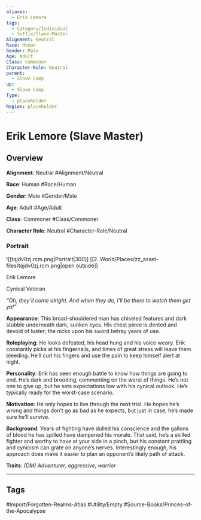 ```yaml
---
aliases:
  - Erik Lemore
tags:
  - Category/Individual
  - Suffix/Slave-Master
Alignment: Neutral
Race: Human
Gender: Male
Age: Adult
Class: Commoner
Character-Role: Neutral
parent:
  - Slave Camp
up:
  - Slave Camp
Type:
  - placeholder
Region: placeholder
---
```

# Erik Lemore (Slave Master)
## Overview
**Alignment**: Neutral
#Alignment/Neutral

**Race**: Human
#Race/Human

**Gender**: Male
#Gender/Male

**Age**: Adult
#Age/Adult

**Class**: Commoner
#Class/Commoner

**Character Role**: Neutral
#Character-Role/Neutral

### Portrait
![[tqjdv0zj.rcm.png|Portrait|300]]
[[2. World/Places/zz_asset-files/tqjdv0zj.rcm.png|open outside]]

Erik Lemore

Cynical Veteran

*“Oh, they’ll come alright. And when they do, I’ll be there to watch them get ya!”*

**Appearance**: This broad-shouldered man has chiseled features and dark stubble underneath dark, sunken eyes. His chest piece is dented and devoid of luster; the nicks upon his sword betray years of use.

**Roleplaying**: He looks defeated, his head hung and his voice weary. Erik constantly picks at his fingernails, and times of great stress will leave them bleeding. He’ll curl his fingers and use the pain to keep himself alert at night.

**Personality**: Erik has seen enough battle to know how things are going to end. He’s dark and brooding, commenting on the worst of things. He’s not one to give up, but he sets expectations low with his cynical outlook. He’s typically ready for the worst-case scenario.

**Motivation**: He only hopes to live through the next trial. He hopes he’s wrong and things don’t go as bad as he expects, but just in case, he’s made sure he’ll survive.

**Background**: Years of fighting have dulled his conscience and the gallons of blood he has spilled have dampened his morale. That said, he’s a skilled fighter and worthy to have at your side in a pinch, but his constant prattling and cynicism can grate on anyone’s nerves. Interestingly enough, his approach does make it easier to plan an opponent’s likely path of attack.

**Traits**: *(DM) Adventurer, aggressive, warrior*


---
## Tags
#Import/Forgotten-Realms-Atlas #Utility/Empty #Source-Books/Princes-of-the-Apocalypse

